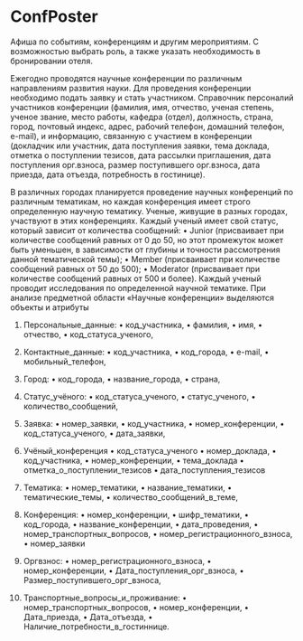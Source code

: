 # ConfPoster
Афиша по событиям, конференциям и другим мероприятиям. С возможностью выбрать роль, а также указать необходимость в бронировании отеля.

Ежегодно проводятся научные конференции по различным направлениям развития науки. Для проведения конференции необходимо подать заявку и стать участником. Справочник персоналий участников конференции (фамилия, имя, отчество, ученая степень, ученое звание, место работы, кафедра (отдел), должность, страна, город, почтовый индекс, адрес, рабочий телефон, домашний телефон, e-mail), и информацию, связанную с участием в конференции (докладчик или участник, дата поступления заявки, тема доклада, отметка о поступлении тезисов, дата рассылки приглашения, дата поступления орг.взноса, размер поступившего орг.взноса, дата приезда, дата отъезда, потребность в гостинице).

В различных городах планируется проведение научных конференций по различным тематикам, но каждая конференция имеет строго определенную научную тематику. Ученые, живущие в разных городах, участвуют в этих конференциях.
Каждый ученый имеет свой статус, который зависит от количества сообщений:
•	Junior (присваивает при количестве сообщений равных от 0 до 50, но этот промежуток может быть уменьшен, в зависимости от глубины и точности рассмотрения данной тематической темы);
•	Member (присваивает при количестве сообщений равных от 50 до 500);
•	Moderator (присваивает при количестве сообщений равных от 500 и более).
Каждый ученый проводит исследования по определенной научной тематике.
При анализе предметной области «Научные конференции» выделяются объекты и атрибуты

1. Персональные_данные:
•	код_участника,
•	фамилия,
•	имя,
•	отчество,
•	код_статуса_ученого,

2. Контактные_данные:
•	код_участника,
• код_города,
•	e-mail,
•	мобильный_телефон,

3. Город:
•	код_города,
•	название_города,
•	страна,

4. Статус_учёного:
•	код_статуса_ученого,
•	статус_ученого,
•	количество_сообщений,

5. Заявка:
•	номер_заявки,
•	код_участника,
•	номер_конференции,
• код_статуса_ученого,
• дата_заявки,


6. Учёный_конференция
•	код_статуса_ученого
•	номер_доклада,
•	код_участника,
•	номер_конференции,
• тема_доклада
• отметка_о_поступлении_тезисов
• дата_поступления_тезисов

7. Тематика:
•	номер_тематики,
•	название_тематики,
•	тематические_темы,
•	количество_сообщений_в_теме,

8. Конференция:
•	номер_конференции,
•	шифр_тематики,
•	код_города,
•	название_конференции,
•	дата_проведения,
•	номер_транспортных_вопросов,
• номер_регистрационного_взноса,
• номер_заявки

9. Оргвзнос:
• номер_регистрационного_взноса,
•	номер_конференции,
•	Дата_поступления_орг_взноса,
•	Размер_поступившего_орг_взноса,

10. Транспортные_вопросы_и_проживание:
• номер_транспортных_вопросов,
•	номер_конференции,
•	Дата_приезда,
•	Дата_отъезда,
•	Наличие_потребности_в_гостиннице.
